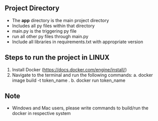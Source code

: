 ## Project Directory

- The **app** directory is the main project directory
- Includes all py files within that directory
- main.py is the triggering py file
- run all other py files through main.py
- Include all libraries in requirements.txt with appropriate version

## Steps to run the project in LINUX

1. Install Docker (https://docs.docker.com/engine/install/)
2. Navigate to the terminal and run the following commands:
    a. docker image build -t token_name .
    b. docker run token_name

## Note
- Windows and Mac users, please write commands to build/run the docker in respective system
